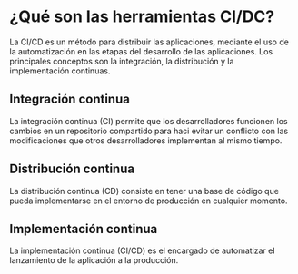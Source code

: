 <h1>¿Qué son las herramientas CI/DC?</h1>

La CI/CD es un método para distribuir las aplicaciones, mediante el uso de la automatización en las etapas del desarrollo de las aplicaciones. Los principales conceptos son la integración, la distribución y la implementación continuas.

<h2>Integración continua</h2>

La integración continua (CI) permite que los desarrolladores funcionen los cambios en un repositorio compartido para haci evitar un conflicto con las modificaciones que otros desarrolladores implementan al mismo tiempo.

<h2>Distribución continua</h2>

La distribución continua (CD) consiste en tener una base de código que pueda implementarse en el entorno de producción en cualquier momento.

<h2>Implementación continua</h2>

La implementación continua (CI/CD) es el encargado de automatizar el lanzamiento de la aplicación a la producción.